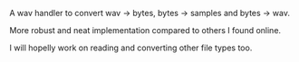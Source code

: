 A wav handler to convert wav -> bytes, bytes -> samples and bytes -> wav. 

More robust and neat implementation compared to others I found online.

I will hopelly work on reading and converting other file types too.
